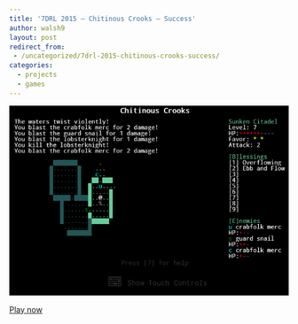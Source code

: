 ```yaml
---
title: '7DRL 2015 – Chitinous Crooks – Success'
author: walsh9
layout: post
redirect_from:
 - /uncategorized/7drl-2015-chitinous-crooks-success/
categories:
  - projects
  - games
---
```

![Chitinous Crooks Gamplay Screenshot](/i/ss-2015-03-15-at-11.02.02.png)

[Play now][1]

 [1]: https://walsh9.github.io/7drl2015/